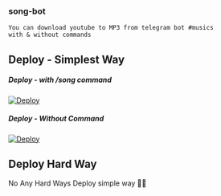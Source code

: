 ### song-bot
```
You can download youtube to MP3 from telegram bot #musics
with & without commands
```

## Deploy - Simplest Way
##### Deploy - with /song command

[![Deploy](https://www.herokucdn.com/deploy/button.svg)](https://heroku.com/deploy?template=https://github.com/Muhammedalthaf174/song-bot)

##### Deploy - Without Command
[![Deploy](https://www.herokucdn.com/deploy/button.svg)](https://heroku.com/deploy?template=https://github.com/Muhammedalthaf174/song-bot)

## Deploy Hard Way
No Any Hard Ways Deploy simple way 🤗🤣

